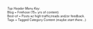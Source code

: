 <br />

<span style="font-size: 7px;" >
 <i>Top Header Menu Key</i>:<br />
    Blog = Firehose (15+ yrs of content) <br />
    Best-of = Posts w/ high traffic/reads and/or feedback. <br />
    Tags = Tagged Category Content (maybe <i>start there</i>...)
</span>
